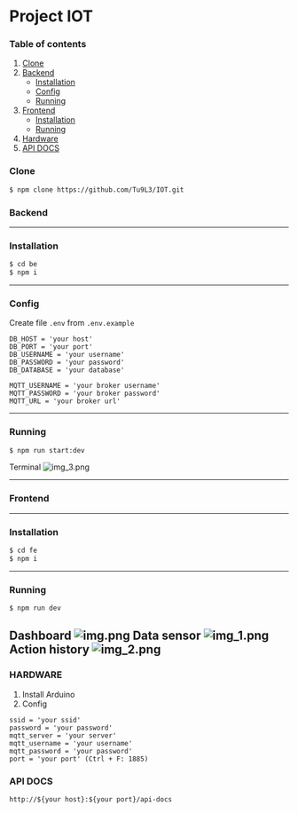 # Project IOT
### Table of contents

1. [Clone]()
2. [Backend](#backend)
    - [Installation](#installation)
    - [Config](#config)
    - [Running](#running)
3. [Frontend](#frontend)
    - [Installation](#installation-1)
    - [Running](#running-1)
4. [Hardware](#hardware)
5. [API DOCS](#api-docs)
### Clone

```bash
$ npm clone https://github.com/Tu9L3/IOT.git
```

### Backend

---
### Installation
```bash
$ cd be
$ npm i
```
---
### Config
Create file `.env` from `.env.example`
```
DB_HOST = 'your host'
DB_PORT = 'your port'
DB_USERNAME = 'your username'
DB_PASSWORD = 'your password'
DB_DATABASE = 'your database'

MQTT_USERNAME = 'your broker username'
MQTT_PASSWORD = 'your broker password'
MQTT_URL = 'your broker url'
```

---
### Running
```bash
$ npm run start:dev
```
Terminal
![img_3.png](img_3.png)

---
### Frontend

---
### Installation
```bash
$ cd fe
$ npm i
```

---
### Running
```bash
$ npm run dev
```
Dashboard
![img.png](img.png)
Data sensor
![img_1.png](img_1.png)
Action history
![img_2.png](img_2.png)
---
### HARDWARE
1. Install Arduino
2. Config


```
ssid = 'your ssid'
password = 'your password'
mqtt_server = 'your server'
mqtt_username = 'your username'
mqtt_password = 'your password'
port = 'your port' (Ctrl + F: 1885)
```

### API DOCS
```
http://${your host}:${your port}/api-docs
```
